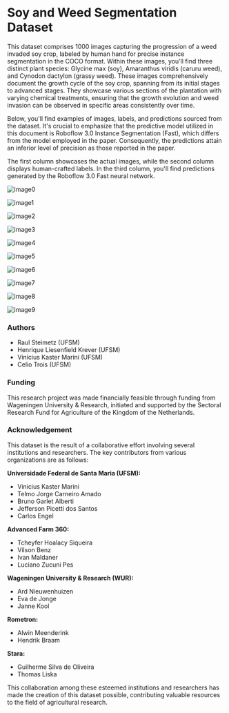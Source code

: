 # Soy and Weed Segmentation Dataset

This dataset comprises 1000 images capturing the progression of a weed invaded soy crop, labeled by human hand for precise instance segmentation in the COCO format. Within these images, you'll find three distinct plant species: Glycine max (soy), Amaranthus viridis (caruru weed), and Cynodon dactylon (grassy weed). These images comprehensively document the  growth cycle of the soy crop, spanning from its initial stages to advanced stages. They showcase various sections of the plantation with varying chemical treatments, ensuring that the growth evolution and weed invasion can be observed in specific areas consistently over time.

Below, you'll find examples of images, labels, and predictions sourced from the dataset. It's crucial to emphasize that the predictive model utilized in this document is Roboflow 3.0 Instance Segmentation (Fast), which differs from the model employed in the paper. Consequently, the predictions attain an inferior level of precision as those reported in the paper.

The first column showcases the actual images, while the second column displays human-crafted labels. In the third column, you'll find predictions generated by the Roboflow 3.0 Fast neural network.

![image0](https://github.com/Raaulsthub/soy-segmentation-ds/assets/85199336/98a8031c-e705-43bd-9eb1-9e31f8103f67)

![image1](https://github.com/Raaulsthub/soy-segmentation-ds/assets/85199336/8e9a902a-f252-4675-a9e2-8e0d75611ade)

![image2](https://github.com/Raaulsthub/soy-segmentation-ds/assets/85199336/8a30879f-1bd0-45d3-b123-54fbfad9bfff)

![image3](https://github.com/Raaulsthub/soy-segmentation-ds/assets/85199336/42850d92-7d28-4819-afee-4e51129d0c02)

![image4](https://github.com/Raaulsthub/soy-segmentation-ds/assets/85199336/759f5fae-0fcf-4ab1-8eb2-2de0afabc651)

![image5](https://github.com/Raaulsthub/soy-segmentation-ds/assets/85199336/adbd071f-e5c6-467c-87a6-cecfb118b326)

![image6](https://github.com/Raaulsthub/soy-segmentation-ds/assets/85199336/317bbfb1-94de-4807-b297-393e6d12e479)

![image7](https://github.com/Raaulsthub/soy-segmentation-ds/assets/85199336/366a2431-9e8b-40f6-92db-7d6a2270429d)

![image8](https://github.com/Raaulsthub/soy-segmentation-ds/assets/85199336/f7f0df21-9d2e-474d-852b-652343a821f9)

![image9](https://github.com/Raaulsthub/soy-segmentation-ds/assets/85199336/206532fd-46a7-48b2-83d4-3df0d4d5c17a)


### Authors

- Raul Steimetz (UFSM)
- Henrique Liesenfield Krever (UFSM)
- Vinicius Kaster Marini (UFSM)
- Celio Trois (UFSM)

### Funding 

This research project was made financially feasible through funding from Wageningen University & Research, initiated and supported by the Sectoral Research Fund for Agriculture of the Kingdom of the Netherlands.

### Acknowledgement

This dataset is the result of a collaborative effort involving several institutions and researchers. The key contributors from various organizations are as follows:

**Universidade Federal de Santa Maria (UFSM):**

- Vinicius Kaster Marini
- Telmo Jorge Carneiro Amado
- Bruno Garlet Alberti
- Jefferson Picetti dos Santos
- Carlos Engel

**Advanced Farm 360:**

- Tcheyfer Hoalacy Siqueira
- Vilson Benz
- Ivan Maldaner
- Luciano Zucuni Pes

**Wageningen University & Research (WUR):**

- Ard Nieuwenhuizen
- Eva de Jonge
- Janne Kool

**Rometron:**

- Alwin Meenderink
- Hendrik Braam

**Stara:**

- Guilherme Silva de Oliveira
- Thomas Liska

This collaboration among these esteemed institutions and researchers has made the creation of this dataset possible, contributing valuable resources to the field of agricultural research.
